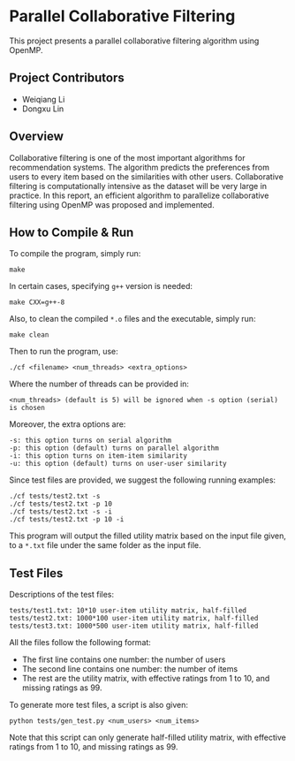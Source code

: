 # Parallel Collaborative Filtering
This project presents a parallel collaborative filtering algorithm using OpenMP.

## Project Contributors
- Weiqiang Li
- Dongxu Lin

## Overview
Collaborative filtering is one of the most important algorithms for recommendation systems. The algorithm predicts the preferences from users to every item based on the similarities with other users. Collaborative filtering is computationally intensive as the dataset will be very large in practice. In this report, an efficient algorithm to parallelize collaborative filtering using OpenMP was proposed and implemented.

## How to Compile & Run
To compile the program, simply run:
```
make
```
In certain cases, specifying `g++` version is needed:
```
make CXX=g++-8
```
Also, to clean the compiled `*.o` files and the executable, simply run:
```
make clean
```
Then to run the program, use:
```
./cf <filename> <num_threads> <extra_options>
```
Where the number of threads can be provided in:
```
<num_threads> (default is 5) will be ignored when -s option (serial) is chosen
```
Moreover, the extra options are:
```
-s: this option turns on serial algorithm
-p: this option (default) turns on parallel algorithm
-i: this option turns on item-item similarity
-u: this option (default) turns on user-user similarity
```
Since test files are provided, we suggest the following running examples:
```
./cf tests/test2.txt -s
./cf tests/test2.txt -p 10
./cf tests/test2.txt -s -i
./cf tests/test2.txt -p 10 -i
```
This program will output the filled utility matrix based on the input file given, to a `*.txt` file under the same folder as the input file.

## Test Files
Descriptions of the test files:
```
tests/test1.txt: 10*10 user-item utility matrix, half-filled
tests/test2.txt: 1000*100 user-item utility matrix, half-filled
tests/test3.txt: 1000*500 user-item utility matrix, half-filled
```
All the files follow the following format:
- The first line contains one number: the number of users
- The second line contains one number: the number of items
- The rest are the utility matrix, with effective ratings from 1 to 10, and missing ratings as 99.

To generate more test files, a script is also given:
```
python tests/gen_test.py <num_users> <num_items>
```

Note that this script can only generate half-filled utility matrix, with effective ratings from 1 to 10, and missing ratings as 99.

